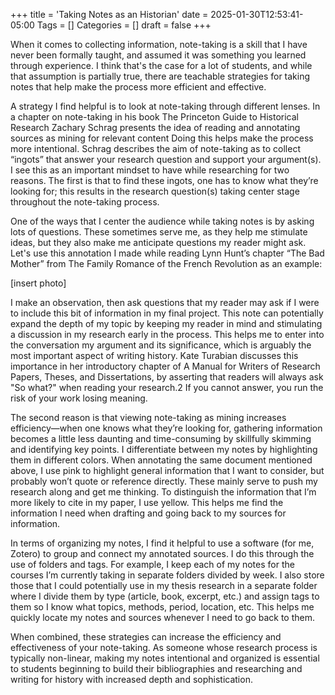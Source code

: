 +++
title = 'Taking Notes as an Historian'
date = 2025-01-30T12:53:41-05:00
Tags = []
Categories = []
draft = false
+++

When it comes to collecting information, note-taking is a skill that I have never been formally taught, and assumed it was something you learned through experience. I think that's the case for a lot of students, and while that assumption is partially true, there are teachable strategies for taking notes that help make the process more efficient and effective. 

A strategy I find helpful is to look at note-taking through different lenses. In a chapter on note-taking in his book The Princeton Guide to Historical Research Zachary Schrag presents the idea of reading and annotating sources as mining for relevant content Doing this helps make the process more intentional. Schrag describes the aim of note-taking as to collect “ingots” that answer your research question and support your argument(s). I see this as an important mindset to have while researching for two reasons. The first is that to find these ingots, one has to know what they’re looking for; this results in the research question(s) taking center stage throughout the note-taking process.

One of the ways that I center the audience while taking notes is by asking lots of questions. These sometimes serve me, as they help me stimulate ideas, but they also make me anticipate questions my reader might ask. Let's use this annotation I made while reading Lynn Hunt’s chapter “The Bad Mother” from The Family Romance of the French Revolution as an example:

[insert photo]

I make an observation, then ask questions that my reader may ask if I were to include this bit of information in my final project. This note can potentially expand the depth of my topic by keeping my reader in mind and stimulating a discussion in my research early in the process. This helps me to enter into the conversation my argument and its significance, which is arguably the most important aspect of writing history. Kate Turabian discusses this importance in her introductory chapter of A Manual for Writers of Research Papers, Theses, and Dissertations, by asserting that readers will always ask "So what?" when reading your research.2 If you cannot answer, you run the risk of your work losing meaning.

The second reason is that viewing note-taking as mining increases efficiency—when one knows what they’re looking for, gathering information becomes a little less daunting and time-consuming by skillfully skimming and identifying key points. I differentiate between my notes by highlighting them in different colors. When annotating the same document mentioned above, I use pink to highlight general information that I want to consider, but probably won’t quote or reference directly. These mainly serve to push my research along and get me thinking. To distinguish the information that I’m more likely to cite in my paper, I use yellow. This helps me find the information I need when drafting and going back to my sources for information.

In terms of organizing my notes, I find it helpful to use a software (for me, Zotero) to group and connect my annotated sources. I do this through the use of folders and tags. For example, I keep each of my notes for the courses I’m currently taking in separate folders divided by week. I also store those that I could potentially use in my thesis research in a separate folder where I divide them by type (article, book, excerpt, etc.) and assign tags to them so I know what topics, methods, period, location, etc. This helps me quickly locate my notes and sources whenever I need to go back to them.

When combined, these strategies can increase the efficiency and effectiveness of your note-taking. As someone whose research process is typically non-linear, making my notes intentional and organized is essential to students beginning to build their bibliographies and researching and writing for history with increased depth and sophistication.
